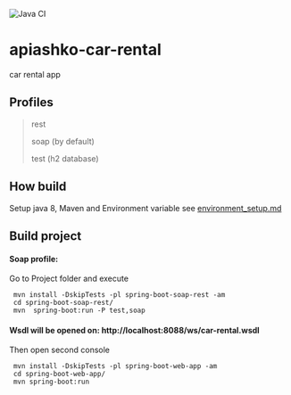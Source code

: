 ![Java CI](https://github.com/Brest-Java-Course-2020/apiashko-car-rental/workflows/Java%20CI/badge.svg)
# apiashko-car-rental
car rental app

## Profiles
>  rest
>
>  soap (by default)
>
>  test (h2 database)

## How build
Setup java 8, Maven and Environment variable see [environment_setup.md](environment_setup.md)
  
## Build project 

#### Soap profile: 
 Go to Project folder and execute  
     
     mvn install -DskipTests -pl spring-boot-soap-rest -am 
     cd spring-boot-soap-rest/
     mvn  spring-boot:run -P test,soap
 
 #### Wsdl will be opened on: http://localhost:8088/ws/car-rental.wsdl  
   
 Then open second console
       
     mvn install -DskipTests -pl spring-boot-web-app -am
     cd spring-boot-web-app/ 
     mvn spring-boot:run
 

